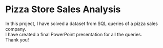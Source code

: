 # Pizza Store Sales Analysis

In this project, I have solved a dataset from SQL queries of a pizza sales company.<br/>
I have created a final PowerPoint presentation for all the queries.<br/>
Thank you!
